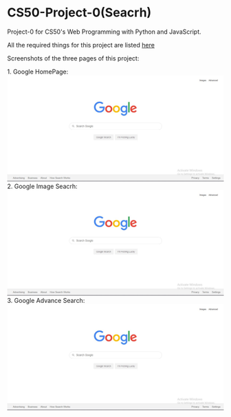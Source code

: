 # CS50-Project-0(Seacrh)
Project-0 for CS50's Web Programming with Python and JavaScript.

All the required things for this project are listed [here](https://cs50.harvard.edu/web/2020/projects/0/search/)

Screenshots of the three pages of this project: <br>

<p align="left">
  1. Google HomePage:<br>
  <img src="Screenshots/ss1.JPG">
  2. Google Image Seacrh:<br>
  <img src="Screenshots/ss1.JPG">
  3. Google Advance Search:<br>
  <img src="Screenshots/ss1.JPG">  
</p>




